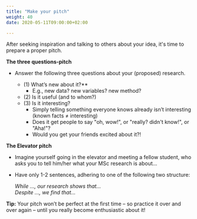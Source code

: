 ```yaml
---
title: "Make your pitch"
weight: 40
date: 2020-05-11T09:00:00+02:00

---
```


After seeking inspiration and talking to others about your idea, it's time to prepare a proper pitch.


**The three questions-pitch**

* Answer the following three questions about your (proposed) research.

  * (1) What’s new about it?**
    * E.g., new data? new variables? new method?
  * (2) Is it useful (and to whom?)
  * (3) Is it interesting?
    * Simply telling something everyone knows already isn’t interesting (known facts ≠ interesting)
    * Does it get people to say "oh, wow!", or "really? didn't know!", or "Aha!"?
    * Would you get your friends excited about it?!

**The Elevator pitch**

* Imagine yourself going in the elevator and
meeting a fellow student, who asks you to tell
him/her what your MSc research is about…
* Have only 1-2 sentences, adhering to one of the
    following two structure:</br>

    *While ..., our research shows that...</br>
    Despite …, we find that…*


**Tip:**
Your pitch won’t be perfect at the first time – so practice it over and over again – until you really become enthusiastic about it!
